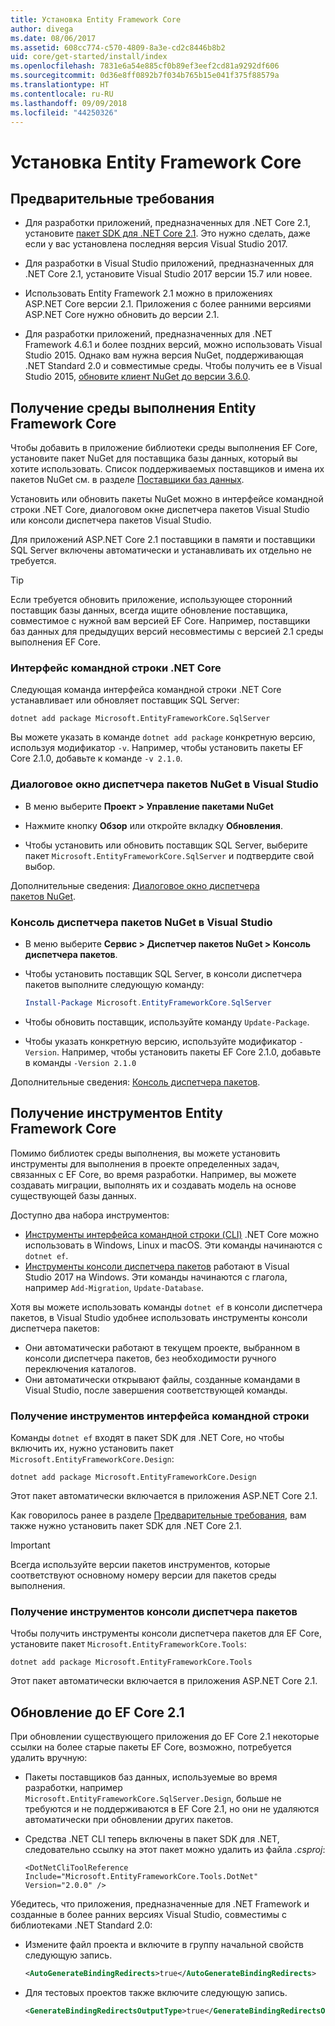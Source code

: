```yaml
---
title: Установка Entity Framework Core
author: divega
ms.date: 08/06/2017
ms.assetid: 608cc774-c570-4809-8a3e-cd2c8446b8b2
uid: core/get-started/install/index
ms.openlocfilehash: 7831e6a54e885cf0b89ef3eef2cd81a9292df606
ms.sourcegitcommit: 0d36e8ff0892b7f034b765b15e041f375f88579a
ms.translationtype: HT
ms.contentlocale: ru-RU
ms.lasthandoff: 09/09/2018
ms.locfileid: "44250326"
---
```

# <a name="installing-entity-framework-core"></a>Установка Entity Framework Core

## <a name="prerequisites"></a>Предварительные требования

* Для разработки приложений, предназначенных для .NET Core 2.1, установите [пакет SDK для .NET Core 2.1](https://www.microsoft.com/net/download/core). Это нужно сделать, даже если у вас установлена последняя версия Visual Studio 2017.

* Для разработки в Visual Studio приложений, предназначенных для .NET Core 2.1, установите Visual Studio 2017 версии 15.7 или новее.

* Использовать Entity Framework 2.1 можно в приложениях ASP.NET Core версии 2.1. Приложения с более ранними версиями ASP.NET Core нужно обновить до версии 2.1.

* Для разработки приложений, предназначенных для .NET Framework 4.6.1 и более поздних версий, можно использовать Visual Studio 2015. Однако вам нужна версия NuGet, поддерживающая .NET Standard 2.0 и совместимые среды. Чтобы получить ее в Visual Studio 2015, [обновите клиент NuGet до версии 3.6.0](https://www.nuget.org/downloads).

## <a name="get-the-entity-framework-core-runtime"></a>Получение среды выполнения Entity Framework Core

Чтобы добавить в приложение библиотеки среды выполнения EF Core, установите пакет NuGet для поставщика базы данных, который вы хотите использовать. Список поддерживаемых поставщиков и имена их пакетов NuGet см. в разделе [Поставщики баз данных](../../providers/index.md).

Установить или обновить пакеты NuGet можно в интерфейсе командной строки .NET Core, диалоговом окне диспетчера пакетов Visual Studio или консоли диспетчера пакетов Visual Studio.

Для приложений ASP.NET Core 2.1 поставщики в памяти и поставщики SQL Server включены автоматически и устанавливать их отдельно не требуется.

> [!TIP]  
> Если требуется обновить приложение, использующее сторонний поставщик базы данных, всегда ищите обновление поставщика, совместимое с нужной вам версией EF Core. Например, поставщики баз данных для предыдущих версий несовместимы с версией 2.1 среды выполнения EF Core.  

### <a name="net-core-cli"></a>Интерфейс командной строки .NET Core

Следующая команда интерфейса командной строки .NET Core устанавливает или обновляет поставщик SQL Server:

``` Console
dotnet add package Microsoft.EntityFrameworkCore.SqlServer
```

Вы можете указать в команде `dotnet add package` конкретную версию, используя модификатор `-v`. Например, чтобы установить пакеты EF Core 2.1.0, добавьте к команде `-v 2.1.0`.

### <a name="visual-studio-nuget-package-manager-dialog"></a>Диалоговое окно диспетчера пакетов NuGet в Visual Studio

* В меню выберите **Проект > Управление пакетами NuGet**

* Нажмите кнопку **Обзор** или откройте вкладку **Обновления**.

* Чтобы установить или обновить поставщик SQL Server, выберите пакет `Microsoft.EntityFrameworkCore.SqlServer` и подтвердите свой выбор.

Дополнительные сведения: [Диалоговое окно диспетчера пакетов NuGet](https://docs.microsoft.com/nuget/tools/package-manager-ui).

### <a name="visual-studio-nuget-package-manager-console"></a>Консоль диспетчера пакетов NuGet в Visual Studio

* В меню выберите **Сервис > Диспетчер пакетов NuGet > Консоль диспетчера пакетов**.

* Чтобы установить поставщик SQL Server, в консоли диспетчера пакетов выполните следующую команду:

  ``` PowerShell  
  Install-Package Microsoft.EntityFrameworkCore.SqlServer
  ```
* Чтобы обновить поставщик, используйте команду `Update-Package`.

* Чтобы указать конкретную версию, используйте модификатор `-Version`. Например, чтобы установить пакеты EF Core 2.1.0, добавьте в команды `-Version 2.1.0`

Дополнительные сведения: [Консоль диспетчера пакетов](https://docs.microsoft.com/nuget/tools/package-manager-console).

## <a name="get-entity-framework-core-tools"></a>Получение инструментов Entity Framework Core

Помимо библиотек среды выполнения, вы можете установить инструменты для выполнения в проекте определенных задач, связанных с EF Core, во время разработки. Например, вы можете создавать миграции, выполнять их и создавать модель на основе существующей базы данных.

Доступно два набора инструментов:
* [Инструменты интерфейса командной строки (CLI)](../../miscellaneous/cli/dotnet.md) .NET Core можно использовать в Windows, Linux и macOS. Эти команды начинаются с `dotnet ef`. 
* [Инструменты консоли диспетчера пакетов](../../miscellaneous/cli/powershell.md) работают в Visual Studio 2017 на Windows. Эти команды начинаются с глагола, например `Add-Migration`, `Update-Database`.

Хотя вы можете использовать команды `dotnet ef` в консоли диспетчера пакетов, в Visual Studio удобнее использовать инструменты консоли диспетчера пакетов:
* Они автоматически работают в текущем проекте, выбранном в консоли диспетчера пакетов, без необходимости ручного переключения каталогов.  
* Они автоматически открывают файлы, созданные командами в Visual Studio, после завершения соответствующей команды.

<a name="cli"></a>

### <a name="get-the-cli-tools"></a>Получение инструментов интерфейса командной строки

Команды `dotnet ef` входят в пакет SDK для .NET Core, но чтобы включить их, нужно установить пакет `Microsoft.EntityFrameworkCore.Design`:

 ``` Console    
dotnet add package Microsoft.EntityFrameworkCore.Design 
``` 

Этот пакет автоматически включается в приложения ASP.NET Core 2.1.

Как говорилось ранее в разделе [Предварительные требования](#prerequisites), вам также нужно установить пакет SDK для .NET Core 2.1.

> [!IMPORTANT]      
> Всегда используйте версии пакетов инструментов, которые соответствуют основному номеру версии для пакетов среды выполнения.

### <a name="get-the-package-manager-console-tools"></a>Получение инструментов консоли диспетчера пакетов

Чтобы получить инструменты консоли диспетчера пакетов для EF Core, установите пакет `Microsoft.EntityFrameworkCore.Tools`:

 ``` Console    
dotnet add package Microsoft.EntityFrameworkCore.Tools
``` 

Этот пакет автоматически включается в приложения ASP.NET Core 2.1.

## <a name="upgrading-to-ef-core-21"></a>Обновление до EF Core 2.1

При обновлении существующего приложения до EF Core 2.1 некоторые ссылки на более старые пакеты EF Core, возможно, потребуется удалить вручную:

* Пакеты поставщиков баз данных, используемые во время разработки, например `Microsoft.EntityFrameworkCore.SqlServer.Design`, больше не требуются и не поддерживаются в EF Core 2.1, но они не удаляются автоматически при обновлении других пакетов.

* Средства .NET CLI теперь включены в пакет SDK для .NET, следовательно ссылку на этот пакет можно удалить из файла *.csproj*:

  ```
  <DotNetCliToolReference Include="Microsoft.EntityFrameworkCore.Tools.DotNet" Version="2.0.0" />
  ```

Убедитесь, что приложения, предназначенные для .NET Framework и созданные в более ранних версиях Visual Studio, совместимы с библиотеками .NET Standard 2.0:

  * Измените файл проекта и включите в группу начальной свойств следующую запись.

    ``` xml
    <AutoGenerateBindingRedirects>true</AutoGenerateBindingRedirects>
    ```

  * Для тестовых проектов также включите следующую запись.

    ``` xml
    <GenerateBindingRedirectsOutputType>true</GenerateBindingRedirectsOutputType>
    ```
